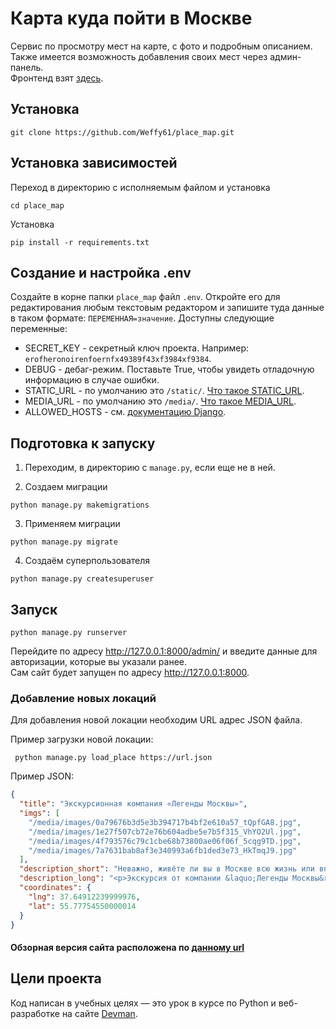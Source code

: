 # Карта куда пойти в Москве

Сервис по просмотру мест на карте, с фото и подробным описанием. Также имеется возможность 
добавления своих мест через админ-панель.  
Фронтенд взят [здесь](https://github.com/devmanorg/where-to-go-frontend/).

## Установка

```commandline
git clone https://github.com/Weffy61/place_map.git
```

## Установка зависимостей
Переход в директорию с исполняемым файлом и установка

```commandline
cd place_map
```

Установка

```commandline
pip install -r requirements.txt
```

## Создание и настройка .env

Создайте в корне папки `place_map` файл `.env`. Откройте его для редактирования любым текстовым редактором и запишите 
туда данные в таком формате: `ПЕРЕМЕННАЯ=значение`.
Доступны следующие переменные:
- SECRET_KEY - секретный ключ проекта. Например: `erofheronoirenfoernfx49389f43xf3984xf9384`.
- DEBUG - дебаг-режим. Поставьте True, чтобы увидеть отладочную информацию в случае ошибки.
- STATIC_URL - по умолчанию это `/static/`. [Что такое STATIC_URL](https://docs.djangoproject.com/en/3.0/ref/settings/#std:setting-STATIC_URL).
- MEDIA_URL - по умолчанию это `/media/`. [Что такое MEDIA_URL](https://docs.djangoproject.com/en/3.0/ref/settings/#std:setting-MEDIA_URL).
- ALLOWED_HOSTS - см. [документацию Django](https://docs.djangoproject.com/en/3.1/ref/settings/#allowed-hosts).


## Подготовка к запуску

1. Переходим, в директорию с `manage.py`, если еще не в ней.

2. Создаем миграции

```commandline
python manage.py makemigrations
```

3. Применяем миграции

```commandline
python manage.py migrate
```

4. Создаём суперпользователя

```commandline
python manage.py createsuperuser
```

## Запуск


```commandline
python manage.py runserver
```

Перейдите по адресу http://127.0.0.1:8000/admin/ и введите данные для авторизации, которые вы указали ранее.  
Сам сайт будет запущен по адресу http://127.0.0.1:8000.


### Добавление новых локаций

Для добавления новой локации необходим URL адрес JSON файла.

Пример загрузки новой локации:
```commandline
 python manage.py load_place https://url.json
```

Пример JSON:

```json
{
  "title": "Экскурсионная компания «Легенды Москвы»",
  "imgs": [
    "/media/images/0a79676b3d5e3b394717b4bf2e610a57_tQpfGA8.jpg",
    "/media/images/1e27f507cb72e76b604adbe5e7b5f315_VhYO2Ul.jpg",
    "/media/images/4f793576c79c1cbe68b73800ae06f06f_5cqg9TD.jpg",
    "/media/images/7a7631bab8af3e340993a6fb1ded3e73_HkTmqJ9.jpg"
  ],
  "description_short": "Неважно, живёте ли вы в Москве всю жизнь или впервые оказались в столице, составить ёмкий, познавательный и впечатляющий маршрут по городу — творческая и непростая задача. И её с удовольствием берёт на себя экскурсионная компания «Легенды Москвы»!",
  "description_long": "<p>Экскурсия от компании &laquo;Легенды Москвы&raquo; &mdash; простой, удобный и приятный способ познакомиться с городом или освежить свои чувства к нему. Что выберете вы &mdash; классическую или необычную экскурсию, пешую прогулку или путешествие по городу на автобусе? Любые варианты можно скомбинировать в уникальный маршрут и создать собственную индивидуальную экскурсионную программу.</p>\r\n<p>Компания &laquo;Легенды Москвы&raquo; сотрудничает с аккредитованными экскурсоводами и тщательно следит за качеством экскурсий и сервиса. Автобусные экскурсии проводятся на комфортабельном современном транспорте. Для вашего удобства вы можете заранее забронировать конкретное место в автобусе &mdash; это делает посадку организованной и понятной.</p>\r\n<p>По любым вопросам вы можете круглосуточно обратиться по телефонам горячей линии.</p>\r\n<p>Подробности узнавайте <a class=\"\\&quot;external-link\\&quot;\" href=\"\\&quot;https:/moscowlegends.ru\" target=\"\\&quot;_blank\\&quot;\">на сайте</a>. За обновлениями удобно следить <a class=\"\\&quot;external-link\\&quot;\" href=\"\\&quot;https:/vk.com/legends_of_moscow\" target=\"\\&quot;_blank\\&quot;\">&laquo;ВКонтакте&raquo;</a>, <a class=\"\\&quot;external-link\\&quot;\" href=\"\\&quot;https:/www.facebook.com/legendsofmoscow?ref=bookmarks\" target=\"\\&quot;_blank\\&quot;\">в Facebook</a>.</p>",
  "coordinates": {
    "lng": 37.64912239999976,
    "lat": 55.77754550000014
  }
}
```

#### Обзорная версия сайта расположена по [данному url](https://weffy.pythonanywhere.com/)

## Цели проекта

Код написан в учебных целях — это урок в курсе по Python и веб-разработке на сайте [Devman](https://dvmn.org).